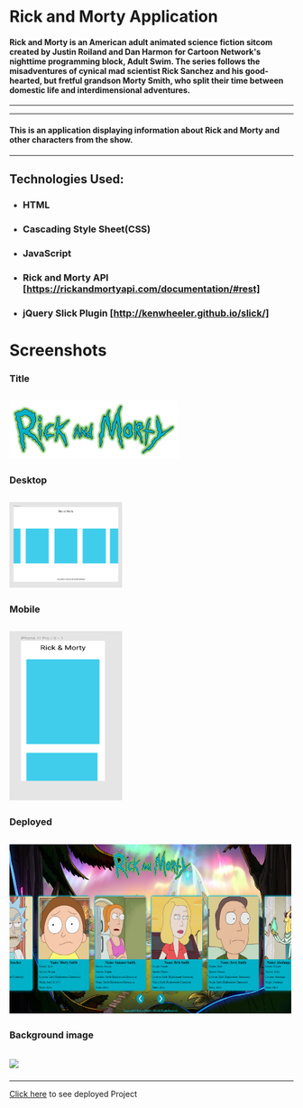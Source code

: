 # Rick and Morty Application

#### Rick and Morty is an American adult animated science fiction sitcom created by Justin Roiland and Dan Harmon for Cartoon Network's nighttime programming block, Adult Swim. The series follows the misadventures of cynical mad scientist Rick Sanchez and his good-hearted, but fretful grandson Morty Smith, who split their time between domestic life and interdimensional adventures.

---

---

#### This is an application displaying information about Rick and Morty and other characters from the show.

---

## Technologies Used:

- ### HTML

- ### Cascading Style Sheet(CSS)
- ### JavaScript

- ### Rick and Morty API [https://rickandmortyapi.com/documentation/#rest]

- ### jQuery Slick Plugin [http://kenwheeler.github.io/slick/]

# Screenshots

### Title

## <img src='./assets/rick-morty.png' width='300px' >

### Desktop

## <img src='./assets/desktop-rm.png' width='200px'>

### Mobile

## <img src='./assets/mobile-rm.png' width='200px' height='300px'>

### Deployed

## <img src='./assets/deployed.png' width='500px' height='300px'>

### Background image

## <img src="./assets/rick-morty-bg.png">

---

[Click here](http://tyronecartwright.com) to see deployed Project
